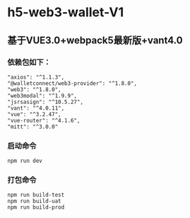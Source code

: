 # h5-web3-wallet-V1

## 基于VUE3.0+webpack5最新版+vant4.0

### 依赖包如下：
    "axios": "^1.1.3",
    "@walletconnect/web3-provider": "^1.8.0",
    "web3": "^1.8.0",
    "web3modal": "^1.9.9",
    "jsrsasign": "^10.5.27",
    "vant": "^4.0.11",
    "vue": "^3.2.47",
    "vue-router": "^4.1.6",
    "mitt": "^3.0.0"

### 启动命令
    npm run dev

### 打包命令
    npm run build-test
    npm run build-uat
    npm run build-prod


